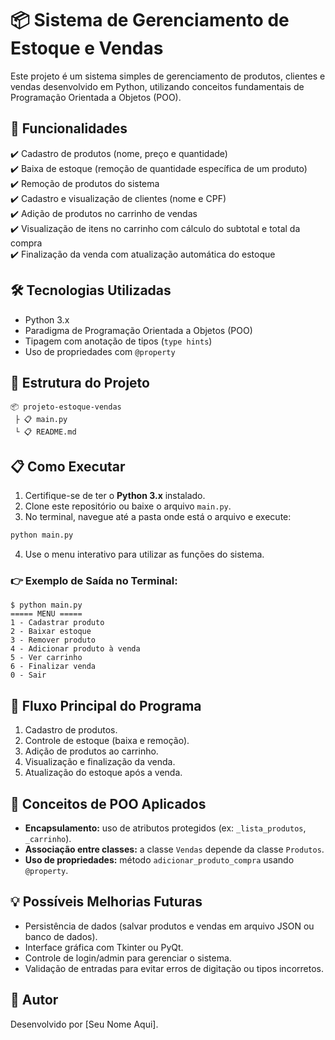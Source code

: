 # 📦 Sistema de Gerenciamento de Estoque e Vendas

Este projeto é um sistema simples de gerenciamento de produtos, clientes e vendas desenvolvido em Python, utilizando conceitos fundamentais de Programação Orientada a Objetos (POO).

## 🚀 Funcionalidades

✔️ Cadastro de produtos (nome, preço e quantidade)\
✔️ Baixa de estoque (remoção de quantidade específica de um produto)\
✔️ Remoção de produtos do sistema\
✔️ Cadastro e visualização de clientes (nome e CPF)\
✔️ Adição de produtos no carrinho de vendas\
✔️ Visualização de itens no carrinho com cálculo do subtotal e total da compra\
✔️ Finalização da venda com atualização automática do estoque

## 🛠️ Tecnologias Utilizadas

- Python 3.x
- Paradigma de Programação Orientada a Objetos (POO)
- Tipagem com anotação de tipos (`type hints`)
- Uso de propriedades com `@property`

## 📂 Estrutura do Projeto

```
📦 projeto-estoque-vendas
 ├ 📋 main.py
 └ 📋 README.md
```

## 📋 Como Executar

1. Certifique-se de ter o **Python 3.x** instalado.
2. Clone este repositório ou baixe o arquivo `main.py`.
3. No terminal, navegue até a pasta onde está o arquivo e execute:

```bash
python main.py
```

4. Use o menu interativo para utilizar as funções do sistema.

### 👉 Exemplo de Saída no Terminal:

```
$ python main.py
===== MENU =====
1 - Cadastrar produto
2 - Baixar estoque
3 - Remover produto
4 - Adicionar produto à venda
5 - Ver carrinho
6 - Finalizar venda
0 - Sair
```

## 🎯 Fluxo Principal do Programa

1. Cadastro de produtos.
2. Controle de estoque (baixa e remoção).
3. Adição de produtos ao carrinho.
4. Visualização e finalização da venda.
5. Atualização do estoque após a venda.

## 🏧 Conceitos de POO Aplicados

- **Encapsulamento:** uso de atributos protegidos (ex: `_lista_produtos`, `_carrinho`).
- **Associação entre classes:** a classe `Vendas` depende da classe `Produtos`.
- **Uso de propriedades:** método `adicionar_produto_compra` usando `@property`.

## 💡 Possíveis Melhorias Futuras

- Persistência de dados (salvar produtos e vendas em arquivo JSON ou banco de dados).
- Interface gráfica com Tkinter ou PyQt.
- Controle de login/admin para gerenciar o sistema.
- Validação de entradas para evitar erros de digitação ou tipos incorretos.

## 👤 Autor

Desenvolvido por [Seu Nome Aqui].

